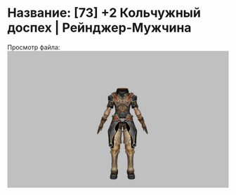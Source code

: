 # Название: [73] +2 Кольчужный доспех | Рейнджер-Мужчина

Просмотр файла:
![p020002.png](p020002.png)